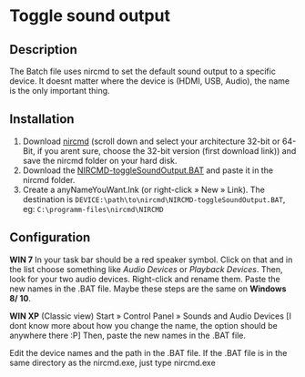 # Toggle sound output
## Description
The Batch file uses nircmd to set the default sound output to a specific device. It doesnt matter where the device is (HDMI, USB, Audio), the name is the only important thing.
## Installation
1. Download [nircmd](http://www.nirsoft.net/utils/nircmd.html) (scroll down and select your architecture 32-bit or 64-Bit, if you arent sure, choose the 32-bit version (first download link)) and save the nircmd folder on your hard disk.
3. Download the [NIRCMD-toggleSoundOutput.BAT](NIRCMD-toggleSoundOutput.BAT) and paste it in the nircmd folder.
3. Create a anyNameYouWant.lnk (or right-click » New » Link). The destination is `DEVICE:\path\to\nircmd\NIRCMD-toggleSoundOutput.BAT`, eg: `C:\programm-files\nircmd\NIRCMD`
## Configuration
**WIN 7** In your task bar should be a red speaker symbol. Click on that and in the list choose something like _Audio Devices_ or _Playback Devices_. Then, look for your two audio devices. Right-click and rename them. Paste the new names in the .BAT file. Maybe these steps are the same on **Windows 8/ 10**.

**WIN XP** (Classic view) Start » Control Panel » Sounds and Audio Devices \[I dont know more about how you change the name, the option should be anywhere there :P\] Then, paste the new names in the .BAT file.

Edit the device names and the path in the .BAT file. If the .BAT file is in the same directory as the nircmd.exe, just type nircmd.exe
